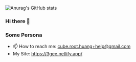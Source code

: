 ![Anurag's GitHub stats](https://github-readme-stats.vercel.app/api?username=threecifanggen&show_icons=true&theme=radical)




### Hi there 👋


### Some Persona

- 📫 How to reach me: cube.root.huang+help@gmail.com
- My Site: https://3gee.netlify.app/

<!--
**threecifanggen/threecifanggen** is a ✨ _special_ ✨ repository because its `README.md` (this file) appears on your GitHub profile.

Here are some ideas to get you started:

- 🔭 I’m currently working on ...
- 🌱 I’m currently learning ...
- 👯 I’m looking to collaborate on ...
- 🤔 I’m looking for help with ...
- 💬 Ask me about ...
- 📫 How to reach me: ...
- 😄 Pronouns: ...
- ⚡ Fun fact: ...
-->

<!-- START_SECTION:blog -->
<!-- END_SECTION:blog -->
